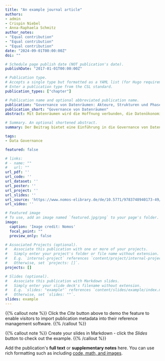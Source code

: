 ```yaml
---
title: "An example journal article"
authors:
- admin
- Crispin Niebel
- Anna-Raphaela Schmitz
author_notes:
- "Equal contribution"
- "Equal contribution"
- "Equal contribution"
date: "2024-09-01T00:00:00Z"
doi: ""

# Schedule page publish date (NOT publication's date).
publishDate: "2017-01-01T00:00:00Z"

# Publication type.
# Accepts a single type but formatted as a YAML list (for Hugo requirements).
# Enter a publication type from the CSL standard.
publication_types: ["chapter"]

# Publication name and optional abbreviated publication name.
publication: "Governance von Datenräumen: Akteure, Strukturen und Phasen der Datenraum-Governance"
publication_short: "Governance von Datenräumen"
abstract: Mit Datenräumen wird die Hoffnung verbunden, die Datenökonomie zu stärken und dabei die Rechte auf Privatheit, Transparenz und Selbstbestimmung zu verbessern. Datenräume sind föderiert aufgebaut und bieten daher einer Vielzahl von Akteuren die Möglichkeit, als Teilnehmende und Betreiber mitzuwirken. Dies ist jedoch Chance und Herausforderung zugleich: Einerseits lassen sich Datensouveränität, Wettbewerb und Innovation in offenen Datenräumen potenziell leichter realisieren als in zentralisierten Infrastrukturen. Andererseits gilt es dafür ein effizientes, effektives und faires Zusammenwirken der Akteure durch entsprechende Governance-Arrangements zu gewährleisten. Zweck dieses Beitrags ist es, eine Einführung in Themen der Datentraum-Governance zu bieten und so die theoretische Auseinandersetzung mit Lösungen sowie die praktische Umsetzung dieser zu fördern. Dazu wird jeweils kurz auf grundlegende Themen, darunter Akteure, Strukturen und Phasen der Datenraum-Governance, eingegangen.

# Summary. An optional shortened abstract.
summary: Der Beitrag bietet eine Einführung in die Governance von Datenräumen, die als föderierte Infrastrukturen Chancen für Datensouveränität, Wettbewerb und Innovation bieten.

tags:
- Data Governance

featured: false

# links:
# - name: ""
#   url: ""
url_pdf: ''
url_code: ''
url_dataset: ''
url_poster: ''
url_project: ''
url_slides: ''
url_source: 'https://www.nomos-elibrary.de/de/10.5771/9783748940173-49/governance-von-datenraeumen-akteure-strukturen-und-phasen-der-datenraum-governance?page=3'
url_video: ''

# Featured image
# To use, add an image named `featured.jpg/png` to your page's folder. 
image:
  caption: 'Image credit: Nomos'
  focal_point: ""
  preview_only: false

# Associated Projects (optional).
#   Associate this publication with one or more of your projects.
#   Simply enter your project's folder or file name without extension.
#   E.g. `internal-project` references `content/project/internal-project/index.md`.
#   Otherwise, set `projects: []`.
projects: []

# Slides (optional).
#   Associate this publication with Markdown slides.
#   Simply enter your slide deck's filename without extension.
#   E.g. `slides: "example"` references `content/slides/example/index.md`.
#   Otherwise, set `slides: ""`.
slides: example
---
```


{{% callout note %}}
Click the *Cite* button above to demo the feature to enable visitors to import publication metadata into their reference management software.
{{% /callout %}}

{{% callout note %}}
Create your slides in Markdown - click the *Slides* button to check out the example.
{{% /callout %}}

Add the publication's **full text** or **supplementary notes** here. You can use rich formatting such as including [code, math, and images](https://docs.hugoblox.com/content/writing-markdown-latex/).
